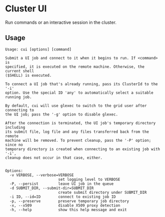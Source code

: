 # Cluster UI

Run commands or an interactive session in the cluster.

## Usage

    Usage: cui [options] [command]

    Submit a UI job and connect to it when it begins to run. If <command> is
    specified, it is executed on the remote machine. Otherwise, the current shell
    ($SHELL) is executed.

    To connect a UI job that's already running, pass its ClusterId to the '-i'
    option. Use the special ID 'any' to automatically select a suitable running job.

    By default, cui will use glexec to switch to the grid user after connecting to
    the UI job; pass the '-g' option to disable glexec.

    After the connection is terminated, the UI job's temporary directory including
    its submit file, log file and any files transferred back from the remote
    machine will be removed. To prevent cleanup, pass the '-P' option; since no
    temporary directory is created when connecting to an existing job with '-i',
    cleanup does not occur in that case, either.


    Options:
      -v VERBOSE, --verbose=VERBOSE
                            set logging level to VERBOSE
      -P, --persist         leave UI job in the queue
      -d SUBMIT_DIR, --submit-dir=SUBMIT_DIR
                            create submit directory under SUBMIT_DIR
      -i ID, --id=ID        connect to existing job ID
      -p, --preserve        preserve temporary job directory
      -x, --x509            disable X509 proxy detection
      -h, --help            show this help message and exit
